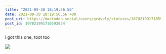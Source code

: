 ```yaml
---
title: "2021-09-30 18:19:56.56"
date: 2021-09-30 18:19:56.56 +00
post_uri: https://mastodon.social/users/gravely/statuses/107021991710592834
post_id: 107021991710592834
---
```

i got this one, toot too


![](/images/107021991663819791.png)

